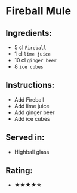 # Fireball Mule

## Ingredients:
- 5 cl `Fireball`
- 1 cl `lime juice`
- 10 cl `ginger beer`
- 8 `ice cubes`

## Instructions:
- Add Fireball
- Add lime juice
- Add ginger beer
- Add ice cubes

## Served in:
- Highball glass

## Rating:
- ★★★★☆